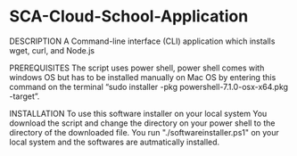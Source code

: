 # SCA-Cloud-School-Application
DESCRIPTION
A Command-line interface (CLI) application which installs wget, curl, and Node.js

PREREQUISITES
The script uses power shell, power shell comes with windows OS but has to be installed manually on Mac OS by entering this command on the terminal “sudo installer -pkg powershell-7.1.0-osx-x64.pkg -target”. 

INSTALLATION
To use this software installer on your local system
You download the script and change the directory on your power shell to the directory of the downloaded file. You run "./softwareinstaller.ps1" on your local system and the softwares are autmatically installed. 
